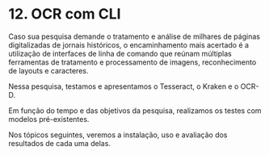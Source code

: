 # 12. OCR com CLI

Caso sua pesquisa demande o tratamento e análise de milhares de páginas digitalizadas de jornais históricos, o encaminhamento mais acertado é a utilização de interfaces de linha de comando que reúnam múltiplas ferramentas de tratamento e processamento de imagens, reconhecimento de layouts e caracteres.

Nessa pesquisa, testamos e apresentamos o Tesseract, o Kraken e o OCR-D.

Em função do tempo e das objetivos da pesquisa, realizamos os testes com modelos pré-existentes.

Nos tópicos seguintes, veremos a instalação, uso e avaliação dos resultados de cada uma delas.